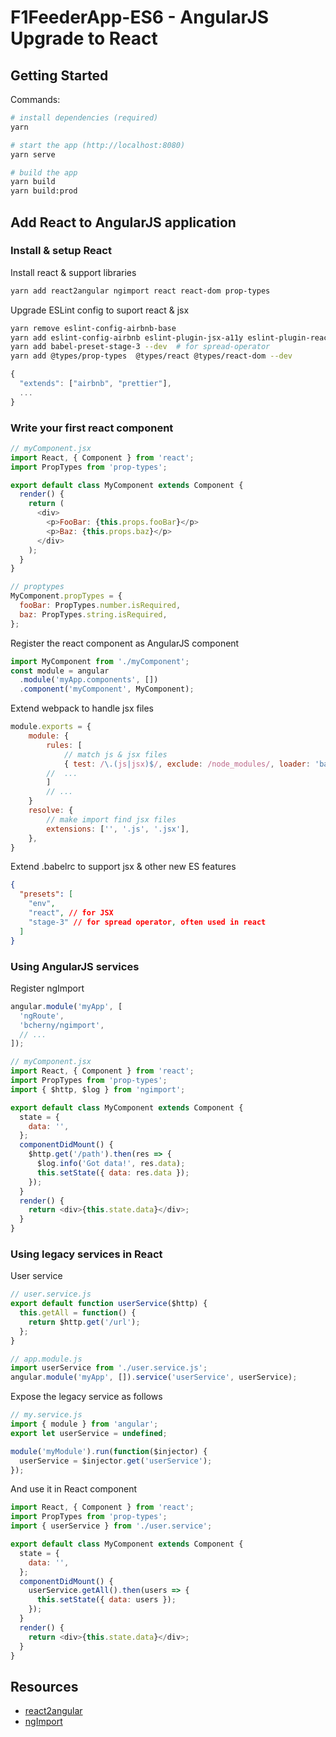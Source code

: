 # F1FeederApp-ES6 - AngularJS Upgrade to React

## Getting Started

Commands:

```bash
# install dependencies (required)
yarn

# start the app (http://localhost:8080)
yarn serve

# build the app
yarn build
yarn build:prod
```

## Add React to AngularJS application

### Install & setup React

Install react & support libraries

```bash
yarn add react2angular ngimport react react-dom prop-types
```

Upgrade ESLint config to suport react & jsx

```bash
yarn remove eslint-config-airbnb-base
yarn add eslint-config-airbnb eslint-plugin-jsx-a11y eslint-plugin-react --dev
yarn add babel-preset-stage-3 --dev  # for spread-operator
yarn add @types/prop-types  @types/react @types/react-dom --dev
```

```js
{
  "extends": ["airbnb", "prettier"],
  ...
}
```

### Write your first react component

```js
// myComponent.jsx
import React, { Component } from 'react';
import PropTypes from 'prop-types';

export default class MyComponent extends Component {
  render() {
    return (
      <div>
        <p>FooBar: {this.props.fooBar}</p>
        <p>Baz: {this.props.baz}</p>
      </div>
    );
  }
}

// proptypes
MyComponent.propTypes = {
  fooBar: PropTypes.number.isRequired,
  baz: PropTypes.string.isRequired,
};
```

Register the react component as AngularJS component

```js
import MyComponent from './myComponent';
const module = angular
  .module('myApp.components', [])
  .component('myComponent', MyComponent);
```

Extend webpack to handle jsx files

```js
module.exports = {
    module: {
        rules: [
            // match js & jsx files
            { test: /\.(js|jsx)$/, exclude: /node_modules/, loader: 'babel-loader' },
        //  ...
        ]
        // ...
    }
    resolve: {
        // make import find jsx files
        extensions: ['', '.js', '.jsx'],
    },
}
```

Extend .babelrc to support jsx & other new ES features

```json
{
  "presets": [
    "env",
    "react", // for JSX
    "stage-3" // for spread operator, often used in react
  ]
}
```

### Using AngularJS services

Register ngImport

```js
angular.module('myApp', [
  'ngRoute',
  'bcherny/ngimport',
  // ...
]);
```

```js
// myComponent.jsx
import React, { Component } from 'react';
import PropTypes from 'prop-types';
import { $http, $log } from 'ngimport';

export default class MyComponent extends Component {
  state = {
    data: '',
  };
  componentDidMount() {
    $http.get('/path').then(res => {
      $log.info('Got data!', res.data);
      this.setState({ data: res.data });
    });
  }
  render() {
    return <div>{this.state.data}</div>;
  }
}
```

### Using legacy services in React

User service

```js
// user.service.js
export default function userService($http) {
  this.getAll = function() {
    return $http.get('/url');
  };
}

// app.module.js
import userService from './user.service.js';
angular.module('myApp', []).service('userService', userService);
```

Expose the legacy service as follows

```js
// my.service.js
import { module } from 'angular';
export let userService = undefined;

module('myModule').run(function($injector) {
  userService = $injector.get('userService');
});
```

And use it in React component

```js
import React, { Component } from 'react';
import PropTypes from 'prop-types';
import { userService } from './user.service';

export default class MyComponent extends Component {
  state = {
    data: '',
  };
  componentDidMount() {
    userService.getAll().then(users => {
      this.setState({ data: users });
    });
  }
  render() {
    return <div>{this.state.data}</div>;
  }
}
```

## Resources

* [react2angular](https://github.com/coatue-oss/react2angular)
* [ngImport](https://github.com/bcherny/ngimport)
